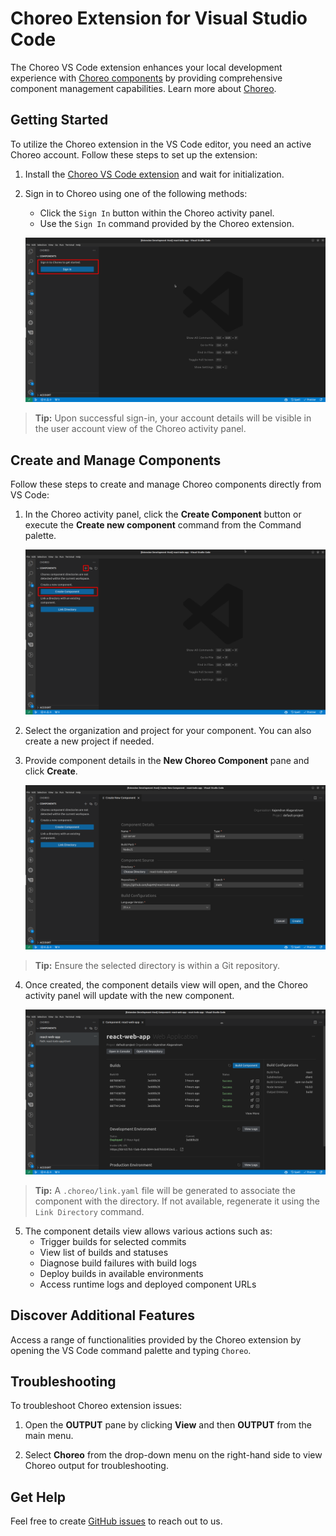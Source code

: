 # Choreo Extension for Visual Studio Code

The Choreo VS Code extension enhances your local development experience with [Choreo components](https://wso2.com/choreo/) by providing comprehensive component management capabilities. Learn more about [Choreo](https://wso2.com/choreo/docs/).

## Getting Started

To utilize the Choreo extension in the VS Code editor, you need an active Choreo account. Follow these steps to set up the extension:

1. Install the [Choreo VS Code extension](https://marketplace.visualstudio.com/items?itemName=WSO2.choreo) and wait for initialization.

2. Sign in to Choreo using one of the following methods:

   - Click the `Sign In` button within the Choreo activity panel.
   - Use the `Sign In` command provided by the Choreo extension.

   ![Sign In](./docs/choreo-extension/images/v2/sign-in.png)

> **Tip:** Upon successful sign-in, your account details will be visible in the user account view of the Choreo activity panel.

## Create and Manage Components

Follow these steps to create and manage Choreo components directly from VS Code:

1. In the Choreo activity panel, click the **Create Component** button or execute the **Create new component** command from the Command palette.

   ![Create component button](./docs/choreo-extension/images/v2/create-component-btn.png)

2. Select the organization and project for your component. You can also create a new project if needed.

3. Provide component details in the **New Choreo Component** pane and click **Create**.

   ![Component form](./docs/choreo-extension/images/v2/component-form.png)

> **Tip:** Ensure the selected directory is within a Git repository.

4. Once created, the component details view will open, and the Choreo activity panel will update with the new component.

   ![Component details](./docs/choreo-extension/images/v2/component-details-view.png)

> **Tip:** A `.choreo/link.yaml` file will be generated to associate the component with the directory. If not available, regenerate it using the `Link Directory` command.

5. The component details view allows various actions such as:
   - Trigger builds for selected commits
   - View list of builds and statuses
   - Diagnose build failures with build logs
   - Deploy builds in available environments
   - Access runtime logs and deployed component URLs

## Discover Additional Features

Access a range of functionalities provided by the Choreo extension by opening the VS Code command palette and typing `Choreo`.

## Troubleshooting

To troubleshoot Choreo extension issues:

1. Open the **OUTPUT** pane by clicking **View** and then **OUTPUT** from the main menu.

2. Select **Choreo** from the drop-down menu on the right-hand side to view Choreo output for troubleshooting.

## Get Help

Feel free to create [GitHub issues](https://github.com/wso2/choreo-vscode/issues) to reach out to us.

